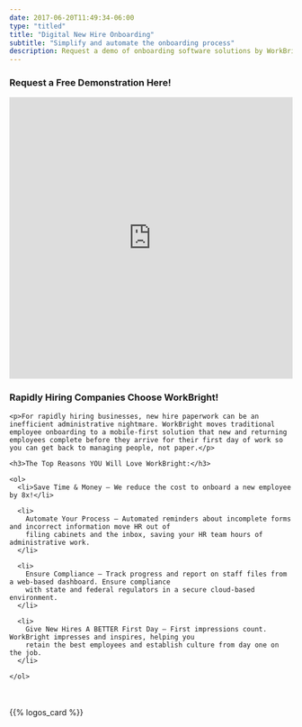 ```yaml
---
date: 2017-06-20T11:49:34-06:00
type: "titled"
title: "Digital New Hire Onboarding"
subtitle: "Simplify and automate the onboarding process"
description: Request a demo of onboarding software solutions by WorkBright to experience an easier and more convenient HR experience!
---
```


<div class='paper'>
<div class='row'>
  <div class='col-md-6'>
    <h3 class='text-center'>Request a Free Demonstration Here!</h3>
    <div class='form-bg'>
      <iframe src="http://www2.workbright.com/l/81162/2017-07-21/d3q69b" width="100%" height="500" type="text/html" frameborder="0" allowTransparency="true" style="border: 0" class='pardot-form'></iframe>
    </div>
  </div>
  <div class='col-md-6'>
    <h3>Rapidly Hiring Companies Choose WorkBright!</h3>

    <p>For rapidly hiring businesses, new hire paperwork can be an inefficient administrative nightmare. WorkBright moves traditional employee onboarding to a mobile-first solution that new and returning employees complete before they arrive for their first day of work so you can get back to managing people, not paper.</p>

    <h3>The Top Reasons YOU Will Love WorkBright:</h3>

    <ol>
      <li>Save Time & Money – We reduce the cost to onboard a new employee by 8x!</li>

      <li>
        Automate Your Process – Automated reminders about incomplete forms and incorrect information move HR out of
        filing cabinets and the inbox, saving your HR team hours of administrative work.
      </li>

      <li>
        Ensure Compliance – Track progress and report on staff files from a web-based dashboard. Ensure compliance
        with state and federal regulators in a secure cloud-based environment.
      </li>

      <li>
        Give New Hires A BETTER First Day – First impressions count. WorkBright impresses and inspires, helping you
        retain the best employees and establish culture from day one on the job.
      </li>

    </ol>

  </div>


</div>
</div>

<div style='margin-top: 48px'>
  {{% logos_card %}}
</div>
